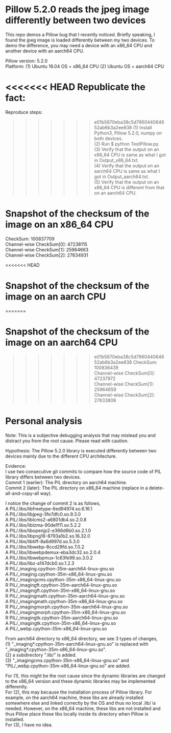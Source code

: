 # Pillow 5.2.0 reads the jpeg image differently between two devices

This repo demos a Pillow bug that I recently noticed. Briefly speaking, I found the jpeg image is loaded differently between my two devices. To demo the difference, you may need a device with an x86_64 CPU and another device with an aarch64 CPU. 

Pillow version: 5.2.0  
Platform: (1) Ubuntu 16.04 OS + x86_64 CPU (2) Ubuntu OS + aarch64 CPU

<<<<<<< HEAD
Republicate the fact:  
=======
Reproduce steps:  
>>>>>>> e01b5670eba38c5d796044064652ab6b3a2ee838
(1) Install Python3, Pillow 5.2.0, numpy on both devices.  
(2) Run $ python TestPillow.py.  
(3) Verify that the output on an x86_64 CPU is same as what I got in Output_x86_64.txt.  
(4) Verify that the output on an aarch64 CPU is same as what I got in Output_aarch64.txt.  
(5) Verify that the output on an x86_64 CPU is different from that on an aarch64 CPU.  

# Snapshot of the checksum of the image on an x86_64 CPU
CheckSum:  100837709  
  Channel-wise CheckSum[0]:  47238115  
  Channel-wise CheckSum[1]:  25964663  
  Channel-wise CheckSum[2]:  27634931  

<<<<<<< HEAD
# Snapshot of the checksum of the image on an aarch CPU
=======
# Snapshot of the checksum of the image on an aarch64 CPU
>>>>>>> e01b5670eba38c5d796044064652ab6b3a2ee838
CheckSum:  100836439  
  Channel-wise CheckSum[0]:  47237972  
  Channel-wise CheckSum[1]:  25964659  
  Channel-wise CheckSum[2]:  27633808  

# Personal analysis
Note: This is a subjective debugging analysis that may mislead you and distract you from the root cause. Please read with caution.  

Hypothesis: The Pillow 5.2.0 library is executed differently between two devices mainly due to the different CPU architecture.  

Evidence:  
I use two consecutive git commits to compare how the source code of PIL library differs between two devices.  
Commit 1 (earlier): The PIL directory on aarch64 machine.  
Commit 2 (later): The PIL directory on x86_64 machine (replace in a delete-all-and-copy-all way).  

I notice the change of commit 2 is as follows,  
    A PIL/.libs/libfreetype-6ed94974.so.6.16.1  
    A PIL/.libs/libjpeg-3fe7dfc0.so.9.3.0  
    A PIL/.libs/liblcms2-a6801db4.so.2.0.8  
    A PIL/.libs/liblzma-90de1f11.so.5.2.2  
    A PIL/.libs/libopenjp2-e366d6b0.so.2.1.0  
    A PIL/.libs/libpng16-8793a1b2.so.16.32.0  
    A PIL/.libs/libtiff-8a6d997d.so.5.3.0  
    A PIL/.libs/libwebp-8ccd29fd.so.7.0.2  
    A PIL/.libs/libwebpdemux-eba3dc32.so.2.0.4  
    A PIL/.libs/libwebpmux-1c63fe99.so.3.0.2  
    A PIL/.libs/libz-a147dcb0.so.1.2.3  
    R PIL/_imaging.cpython-35m-aarch64-linux-gnu.so  
    A PIL/_imaging.cpython-35m-x86_64-linux-gnu.so  
    A PIL/_imagingcms.cpython-35m-x86_64-linux-gnu.so  
    R PIL/_imagingft.cpython-35m-aarch64-linux-gnu.so  
    A PIL/_imagingft.cpython-35m-x86_64-linux-gnu.so  
    R PIL/_imagingmath.cpython-35m-aarch64-linux-gnu.so  
    A PIL/_imagingmath.cpython-35m-x86_64-linux-gnu.so  
    R PIL/_imagingmorph.cpython-35m-aarch64-linux-gnu.so  
    A PIL/_imagingmorph.cpython-35m-x86_64-linux-gnu.so  
    R PIL/_imagingtk.cpython-35m-aarch64-linux-gnu.so  
    A PIL/_imagingtk.cpython-35m-x86_64-linux-gnu.so  
    A PIL/_webp.cpython-35m-x86_64-linux-gnu.so  

From aarch64 directory to x86_64 directory, we see 3 types of changes,  
(1) "_imaging*.cpython-35m-aarch64-linux-gnu.so" is replaced with "_imaging*.cpython-35m-x86_64-linux-gnu.so".  
(2) a subdirectory ".lib/" is added.  
(3) "_imagingcms.cpython-35m-x86_64-linux-gnu.so" and "PIL/_webp.cpython-35m-x86_64-linux-gnu.so" are added.  

For (1), this might be the root cause since the dynamic libraries are changed to the x86_64 version and these dynamic libraries may be implemented differently.   
For (2), this may because the installation process of Pillow library. For example, on the aarch64 machine, these libs are already installed somewhere else and linked correctly by the OS and thus no local .lib/ is needed. However, on the x86_64 machine, these libs are not installed and thus Pillow place these libs locally inside its directory when Pillow is installed.  
For (3), I have no idea.
